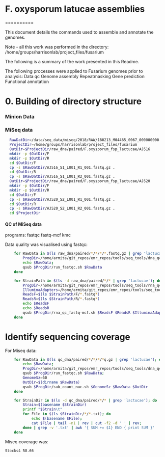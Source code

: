 # F. oxysporum latucae assemblies
==========

This document details the commands used to assemble and annotate the genomes.

Note - all this work was performed in the directory:
/home/groups/harrisonlab/project_files/fusarium

The following is a summary of the work presented in this Readme.

The following processes were applied to Fusarium genomes prior to analysis:
Data qc
Genome assembly
Repeatmasking
Gene prediction
Functional annotation


# 0. Building of directory structure

### Minion Data
<!--
```bash
	RawDatDir=/home/miseq_data/minion/2017/FON-63_2017-05-22
	ProjectDir=/home/groups/harrisonlab/project_files/fusarium
	mkdir -p $ProjectDir/raw_dna/minion/F.oxysporum_fsp_narcissi/FON_63
```

Sequence data was moved into the appropriate directories

```bash
	RawDatDir=/home/miseq_data/minion/2017/FON-63_2017-05-22		
	ProjectDir=/home/groups/harrisonlab/project_files/fusarium
	cp $RawDatDir/all_reads_albacore1.1.1.fastq.gz $ProjectDir/raw_dna/minion/F.oxysporum_fsp_narcissi/FON_63/.
``` -->

### MiSeq data

```bash
  RawDatDir=/data/seq_data/miseq/2018/RAW/180213_M04465_0067_000000000-BJ4DR/Data/Intensities/BaseCalls
  ProjectDir=/home/groups/harrisonlab/project_files/fusarium
  OutDir=$ProjectDir/raw_dna/paired/F.oxysporum_fsp_lactucae/AJ516
  mkdir -p $OutDir/F
  mkdir -p $OutDir/R
  cd $OutDir/F
  cp -s $RawDatDir/AJ516_S1_L001_R1_001.fastq.gz .
  cd $OutDir/R
  cp -s $RawDatDir/AJ516_S1_L001_R2_001.fastq.gz .
  OutDir=$ProjectDir/raw_dna/paired/F.oxysporum_fsp_lactucae/AJ520
  mkdir -p $OutDir/F
  mkdir -p $OutDir/R
  cd $OutDir/F
  cp -s $RawDatDir/AJ520_S2_L001_R1_001.fastq.gz .
  cd $OutDir/R
  cp -s $RawDatDir/AJ520_S2_L001_R2_001.fastq.gz .
  cd $ProjectDir
```


#### QC of MiSeq data

programs:
  fastqc
  fastq-mcf
  kmc

Data quality was visualised using fastqc:
```bash
	for RawData in $(ls raw_dna/paired/*/*/*/*.fastq.gz | grep 'lactucae'); do
		ProgDir=/home/armita/git_repos/emr_repos/tools/seq_tools/dna_qc
		echo $RawData;
		qsub $ProgDir/run_fastqc.sh $RawData
	done
```

```bash
	for StrainPath in $(ls -d raw_dna/paired/*/* | grep 'lactucae'); do
		ProgDir=/home/armita/git_repos/emr_repos/tools/seq_tools/rna_qc
		IlluminaAdapters=/home/armita/git_repos/emr_repos/tools/seq_tools/ncbi_adapters.fa
		ReadsF=$(ls $StrainPath/F/*.fastq*)
		ReadsR=$(ls $StrainPath/R/*.fastq*)
		echo $ReadsF
		echo $ReadsR
		qsub $ProgDir/rna_qc_fastq-mcf.sh $ReadsF $ReadsR $IlluminaAdapters DNA
	done
```

# Identify sequencing coverage
<!--
For Minion data:
```bash
	for RawData in $(ls qc_dna/minion/*/*/*q.gz | grep 'lactucae'); do
		echo $RawData;
		ProgDir=/home/armita/git_repos/emr_repos/tools/seq_tools/dna_qc;
		GenomeSz=60
		OutDir=$(dirname $RawData)
		qsub $ProgDir/sub_count_nuc.sh $GenomeSz $RawData $OutDir
	done
```

```bash
  for StrainDir in $(ls -d qc_dna/minion/*/* | grep 'Stocks4'); do
    Strain=$(basename $StrainDir)
    printf "$Strain\t"
    for File in $(ls $StrainDir/*.txt); do
      echo $(basename $File);
      cat $File | tail -n1 | rev | cut -f2 -d ' ' | rev;
    done | grep -v '.txt' | awk '{ SUM += $1} END { print SUM }'
  done
```
MinION coverage was:
```
Stocks4	65.05
``` -->

For Miseq data:
```bash
	for RawData in $(ls qc_dna/paired/*/*/*/*q.gz | grep 'lactucae'); do
		echo $RawData;
		ProgDir=/home/armita/git_repos/emr_repos/tools/seq_tools/dna_qc;
		qsub $ProgDir/run_fastqc.sh $RawData;
		GenomeSz=60
		OutDir=$(dirname $RawData)
		qsub $ProgDir/sub_count_nuc.sh $GenomeSz $RawData $OutDir
	done
```

```bash
	for StrainDir in $(ls -d qc_dna/paired/*/* | grep 'lactucae'); do
		Strain=$(basename $StrainDir)
		printf "$Strain\t"
		for File in $(ls $StrainDir/*/*.txt); do
			echo $(basename $File);
			cat $File | tail -n1 | rev | cut -f2 -d ' ' | rev;
		done | grep -v '.txt' | awk '{ SUM += $1} END { print SUM }'
	done
```

Miseq coverage was:
```
Stocks4	58.66
```
